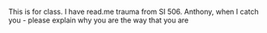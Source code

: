 This is for class.
I have read.me trauma from SI 506.
Anthony, when I catch you -
please explain why you are the way that you are
